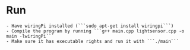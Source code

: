 # Run
    - Have wiringPi installed (```sudo apt-get install wiringpi```) 
    - Compile the program by running ```g++ main.cpp lightsensor.cpp -o main -lwiringPi```
    - Make sure it has executable rights and run it with ```./main```